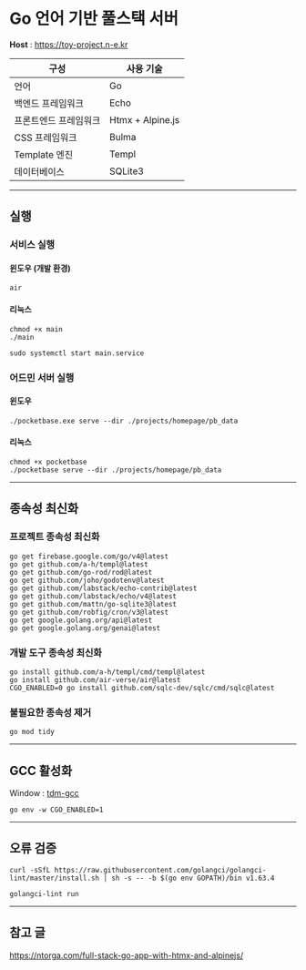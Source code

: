 # Go 언어 기반 풀스택 서버

**Host** : https://toy-project.n-e.kr

| 구성                  | 사용 기술        |
| --------------------- | ---------------- |
| 언어                  | Go               |
| 백엔드 프레임워크     | Echo             |
| 프론트엔드 프레임워크 | Htmx + Alpine.js |
| CSS 프레임워크        | Bulma            |
| Template 엔진         | Templ            |
| 데이터베이스          | SQLite3          |

---

## 실행

### 서비스 실행

#### 윈도우 (개발 환경)

```shell
air
```

#### 리눅스

```shell
chmod +x main
./main
```

```shell
sudo systemctl start main.service
```

### 어드민 서버 실행

#### 윈도우

```shell
./pocketbase.exe serve --dir ./projects/homepage/pb_data
```

#### 리눅스

```shell
chmod +x pocketbase
./pocketbase serve --dir ./projects/homepage/pb_data
```

---

## 종속성 최신화

### 프로젝트 종속성 최신화

```shell
go get firebase.google.com/go/v4@latest
go get github.com/a-h/templ@latest
go get github.com/go-rod/rod@latest
go get github.com/joho/godotenv@latest
go get github.com/labstack/echo-contrib@latest
go get github.com/labstack/echo/v4@latest
go get github.com/mattn/go-sqlite3@latest
go get github.com/robfig/cron/v3@latest
go get google.golang.org/api@latest
go get google.golang.org/genai@latest
```

### 개발 도구 종속성 최신화

```shell
go install github.com/a-h/templ/cmd/templ@latest
go install github.com/air-verse/air@latest
CGO_ENABLED=0 go install github.com/sqlc-dev/sqlc/cmd/sqlc@latest
```

### 불필요한 종속성 제거

```shell
go mod tidy
```

---

## GCC 활성화

Window : [tdm-gcc](https://jmeubank.github.io/tdm-gcc/)

```shell
go env -w CGO_ENABLED=1
```

---

## 오류 검증

```shell
curl -sSfL https://raw.githubusercontent.com/golangci/golangci-lint/master/install.sh | sh -s -- -b $(go env GOPATH)/bin v1.63.4
```

```shell
golangci-lint run
```

---

## 참고 글

https://ntorga.com/full-stack-go-app-with-htmx-and-alpinejs/
